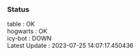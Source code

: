 ### Status


table : OK  
hogwarts : OK  
icy-bot : DOWN  
Latest Update : 2023-07-25 14:07:17.450436

